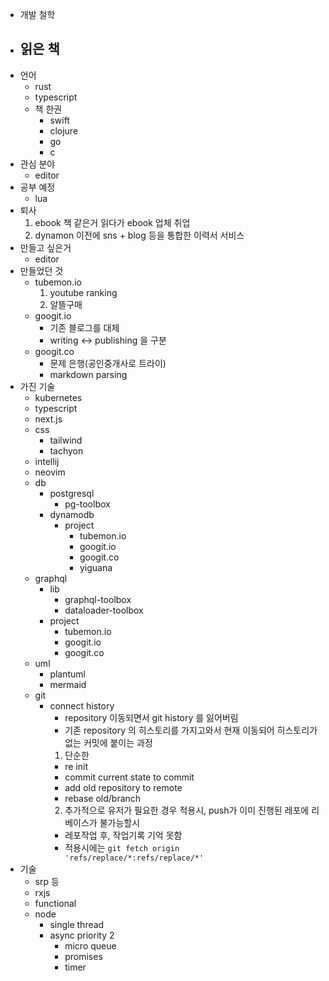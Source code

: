 - 개발 철학
- 읽은 책
  - 
- 언어
  - rust
  - typescript
  - 책 한권
    - swift
    - clojure
    - go
    - c
- 관심 분야
  - editor
- 공부 예정
  - lua
- 퇴사
  1. ebook 책 같은거 읽다가 ebook 업체 취업
  2. dynamon 이전에 sns + blog 등을 통합한 이력서 서비스
- 만들고 싶은거
  - editor
- 만들었던 것
  - tubemon.io
    1. youtube ranking
    2. 알뜰구매
  - googit.io
    - 기존 블로그를 대체
    - writing <-> publishing 을 구분
  - googit.co
    - 문제 은행(공인중개사로 트라이)
    - markdown parsing
- 가진 기술
  - kubernetes
  - typescript
  - next.js
  - css
    - tailwind
    - tachyon
  - intellij
  - neovim
  - db
    - postgresql
      - pg-toolbox
    - dynamodb
      - project
        - tubemon.io
        - googit.io
        - googit.co
        - yiguana
  - graphql
    - lib
      - graphql-toolbox
      - dataloader-toolbox
    - project
      - tubemon.io
      - googit.io
      - googit.co
  - uml
    - plantuml
    - mermaid
  - git 
    - connect history
      - repository 이동되면서 git history 를 잃어버림
      - 기존 repository 의 히스토리를 가지고와서 현재 이동되어 히스토리가 없는 커밋에 붙이는 과정
      1. 단순한
        - re init
        - commit current state to commit
        - add old repository to remote
        - rebase old/branch
      2. 추가적으로 유저가 필요한 경우 적용시, push가 이미 진행된 레포에 리베이스가 불가능할시
        - 레포작업 후, 작업기록 기억 못함
        - 적용시에는 `git fetch origin 'refs/replace/*:refs/replace/*'`
- 기술
  - srp 등
  - rxjs
  - functional
  - node
    - single thread
    - async priority 2
      - micro queue
      - promises
      - timer
